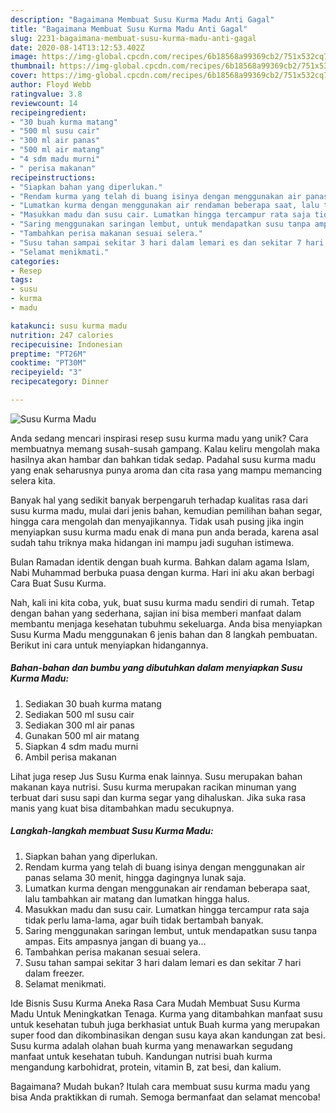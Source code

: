 ```yaml
---
description: "Bagaimana Membuat Susu Kurma Madu Anti Gagal"
title: "Bagaimana Membuat Susu Kurma Madu Anti Gagal"
slug: 2231-bagaimana-membuat-susu-kurma-madu-anti-gagal
date: 2020-08-14T13:12:53.402Z
image: https://img-global.cpcdn.com/recipes/6b18568a99369cb2/751x532cq70/susu-kurma-madu-foto-resep-utama.jpg
thumbnail: https://img-global.cpcdn.com/recipes/6b18568a99369cb2/751x532cq70/susu-kurma-madu-foto-resep-utama.jpg
cover: https://img-global.cpcdn.com/recipes/6b18568a99369cb2/751x532cq70/susu-kurma-madu-foto-resep-utama.jpg
author: Floyd Webb
ratingvalue: 3.8
reviewcount: 14
recipeingredient:
- "30 buah kurma matang"
- "500 ml susu cair"
- "300 ml air panas"
- "500 ml air matang"
- "4 sdm madu murni"
- " perisa makanan"
recipeinstructions:
- "Siapkan bahan yang diperlukan."
- "Rendam kurma yang telah di buang isinya dengan menggunakan air panas selama 30 menit, hingga dagingnya lunak saja."
- "Lumatkan kurma dengan menggunakan air rendaman beberapa saat, lalu tambahkan air matang dan lumatkan hingga halus."
- "Masukkan madu dan susu cair. Lumatkan hingga tercampur rata saja tidak perlu lama-lama, agar buih tidak bertambah banyak."
- "Saring menggunakan saringan lembut, untuk mendapatkan susu tanpa ampas. Eits ampasnya jangan di buang ya..."
- "Tambahkan perisa makanan sesuai selera."
- "Susu tahan sampai sekitar 3 hari dalam lemari es dan sekitar 7 hari dalam freezer."
- "Selamat menikmati."
categories:
- Resep
tags:
- susu
- kurma
- madu

katakunci: susu kurma madu 
nutrition: 247 calories
recipecuisine: Indonesian
preptime: "PT26M"
cooktime: "PT30M"
recipeyield: "3"
recipecategory: Dinner

---
```



![Susu Kurma Madu](https://img-global.cpcdn.com/recipes/6b18568a99369cb2/751x532cq70/susu-kurma-madu-foto-resep-utama.jpg)

Anda sedang mencari inspirasi resep susu kurma madu yang unik? Cara membuatnya memang susah-susah gampang. Kalau keliru mengolah maka hasilnya akan hambar dan bahkan tidak sedap. Padahal susu kurma madu yang enak seharusnya punya aroma dan cita rasa yang mampu memancing selera kita.

Banyak hal yang sedikit banyak berpengaruh terhadap kualitas rasa dari susu kurma madu, mulai dari jenis bahan, kemudian pemilihan bahan segar, hingga cara mengolah dan menyajikannya. Tidak usah pusing jika ingin menyiapkan susu kurma madu enak di mana pun anda berada, karena asal sudah tahu triknya maka hidangan ini mampu jadi suguhan istimewa.

Bulan Ramadan identik dengan buah kurma. Bahkan dalam agama Islam, Nabi Muhammad berbuka puasa dengan kurma. Hari ini aku akan berbagi Cara Buat Susu Kurma.


Nah, kali ini kita coba, yuk, buat susu kurma madu sendiri di rumah. Tetap dengan bahan yang sederhana, sajian ini bisa memberi manfaat dalam membantu menjaga kesehatan tubuhmu sekeluarga. Anda bisa menyiapkan Susu Kurma Madu menggunakan 6 jenis bahan dan 8 langkah pembuatan. Berikut ini cara untuk menyiapkan hidangannya.

<!--inarticleads1-->

##### Bahan-bahan dan bumbu yang dibutuhkan dalam menyiapkan Susu Kurma Madu:

1. Sediakan 30 buah kurma matang
1. Sediakan 500 ml susu cair
1. Sediakan 300 ml air panas
1. Gunakan 500 ml air matang
1. Siapkan 4 sdm madu murni
1. Ambil  perisa makanan


Lihat juga resep Jus Susu Kurma enak lainnya. Susu merupakan bahan makanan kaya nutrisi. Susu kurma merupakan racikan minuman yang terbuat dari susu sapi dan kurma segar yang dihaluskan. Jika suka rasa manis yang kuat bisa ditambahkan madu secukupnya. 

<!--inarticleads2-->

##### Langkah-langkah membuat Susu Kurma Madu:

1. Siapkan bahan yang diperlukan.
1. Rendam kurma yang telah di buang isinya dengan menggunakan air panas selama 30 menit, hingga dagingnya lunak saja.
1. Lumatkan kurma dengan menggunakan air rendaman beberapa saat, lalu tambahkan air matang dan lumatkan hingga halus.
1. Masukkan madu dan susu cair. Lumatkan hingga tercampur rata saja tidak perlu lama-lama, agar buih tidak bertambah banyak.
1. Saring menggunakan saringan lembut, untuk mendapatkan susu tanpa ampas. Eits ampasnya jangan di buang ya...
1. Tambahkan perisa makanan sesuai selera.
1. Susu tahan sampai sekitar 3 hari dalam lemari es dan sekitar 7 hari dalam freezer.
1. Selamat menikmati.


Ide Bisnis Susu Kurma Aneka Rasa Cara Mudah Membuat Susu Kurma Madu Untuk Meningkatkan Tenaga. Kurma yang ditambahkan manfaat susu untuk kesehatan tubuh juga berkhasiat untuk Buah kurma yang merupakan super food dan dikombinasikan dengan susu kaya akan kandungan zat besi. Susu kurma adalah olahan buah kurma yang menawarkan segudang manfaat untuk kesehatan tubuh. Kandungan nutrisi buah kurma mengandung karbohidrat, protein, vitamin B, zat besi, dan kalium. 

Bagaimana? Mudah bukan? Itulah cara membuat susu kurma madu yang bisa Anda praktikkan di rumah. Semoga bermanfaat dan selamat mencoba!

